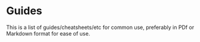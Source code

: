# Guides

This is a list of guides/cheatsheets/etc for common use, preferably in PDf or
Markdown format for ease of use.